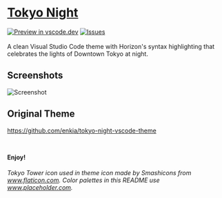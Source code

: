 # [Tokyo Night](https://marketplace.visualstudio.com/items?itemName=eternal.tokyo-night-horizon)
[![Preview in vscode.dev](https://img.shields.io/badge/preview%20in-vscode.dev-blue)](https://vscode.dev/theme/eternal.tokyo-night-horizon/Tokyo%20Night%20Horizon)
[![Issues](https://img.shields.io/github/issues/marioparaschiv/tokyo-night-horizon)](https://github.com/marioparaschiv/tokyo-night-horizon/issues)
<br><br>A clean Visual Studio Code theme with Horizon's syntax highlighting that celebrates the lights of Downtown Tokyo at night.
## Screenshots
![Screenshot](https://raw.githubusercontent.com/marioparaschiv/tokyo-night-horizon/master/static/ss_tokyo_night_horizon.png)

## Original Theme
https://github.com/enkia/tokyo-night-vscode-theme

<br />

**Enjoy!**

###### Tokyo Tower icon used in theme icon made by Smashicons from www.flaticon.com. Color palettes in this README use www.placeholder.com.